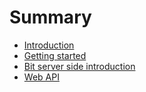 # Summary

* [Introduction](README.md)
* [Getting started](docs/getting-started.md)
* [Bit server side introduction](/docs/bit-server-side-introduction.md)
* [Web API](/docs/bit-server-side-web-api.md)


